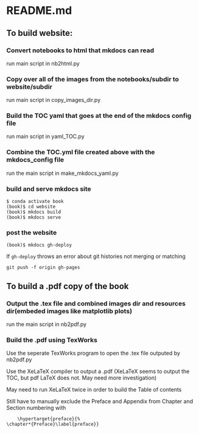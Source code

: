 # README.md

## To build website:

### Convert notebooks to html that mkdocs can read

run main script in nb2html.py

### Copy over all of the images from the notebooks/subdir to website/subdir

run main script in copy_images_dir.py

### Build the TOC yaml that goes at the end of the mkdocs config file

run main script in yaml_TOC.py

### Combine the TOC.yml file created above with the mkdocs_config file

run the main script in make_mkdocs_yaml.py

### build and serve mkdocs site

```text
$ conda activate book
(book)$ cd website
(book)$ mkdocs build
(book)$ mkdocs serve
```

### post the website

```text
(book)$ mkdocs gh-deploy
```

If ```gh-deploy``` throws an error about git histories not merging or matching

```
git push -f origin gh-pages
```

## To build a .pdf copy of the book

### Output the .tex file and combined images dir and resources dir(embeded images like matplotlib plots)

run the main script in nb2pdf.py

### Build the .pdf using TexWorks

Use the seperate TexWorks program to open the .tex file outputed by nb2pdf.py

Use the XeLaTeX compiler to output a .pdf (XeLaTeX seems to output the TOC, but pdf LaTeX does not. May need more investigation)

May need to run XeLaTeX twice in order to build the Table of contents

Still have to manually exclude the Preface and Appendix from Chapter and Section numbering with

```
    \hypertarget{preface}{%
\chapter*{Preface}\label{preface}}
```
